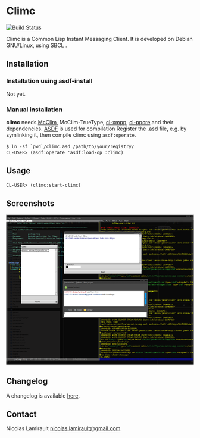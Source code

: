 Climc
=====

[![Build Status](http://img.shields.io/travis/nlamirault/climc.svg)](https://travis-ci.org/nlamirault/climc)

Climc is a Common Lisp Instant Messaging Client. It is developed on
Debian GNU/Linux, using SBCL .

## Installation

### Installation using asdf-install

Not yet.

### Manual installation

**climc** needs [McClim](http://common-lisp.net/project/mcclim/), McClim-TrueType, [cl-xmpp](http://common-lisp.net/project/cl-xmpp/), [cl-ppcre](http://weitz.de/cl-ppcre/)
and their dependencies.
[ASDF](http://common-lisp.net/project/asdf/) is used for compilation
Register the .asd file, e.g. by symlinking it, then compile climc using ``asdf:operate``.

    $ ln -sf `pwd`/climc.asd /path/to/your/registry/
    CL-USER> (asdf:operate 'asdf:load-op :climc)


## Usage

    CL-USER> (climc:start-climc)


## Screenshots

![talk](data/climc-2008-08-01.png)


## Changelog

A changelog is available [here](ChangeLog.md).


## Contact

Nicolas Lamirault <nicolas.lamirault@gmail.com>
